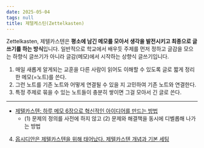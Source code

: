 ```yaml
---
date: 2025-05-04
tags: null
title: 제텔케스틴(Zettelkasten)
---
```


Zettelkasten, 제텔카스텐은 **평소에 남긴 메모를 모아서 생각을 발전시키고 최종으로 글쓰기를 하는 방식**입니다. 일반적으로 학교에서 배우듯 주제를 먼저 정하고 글감을 모으는 하향식 글쓰기가 아니라 글감(메모)에서 시작하는 상향식 글쓰기입니다.

1. 매일 새롭게 알게되는 교훈을 다른 사람이 읽어도 이해할 수 있도록 글로 짧게 정리한 메모(=노트)를 쓴다.
2. 그런 노트를 기존 노트와 어떻게 연결될 수 있을 지 고민하여 기존 노트와 연결한다.
3. 특정 주제로 묶을 수 있는 노트들이 충분히 쌓이면 그걸 모아서 긴 글로 쓴다.

--- 
-  [제텔카스텐: 하루 메모 6장으로 혁신적인 아이디어를 만드는 방법](https://tkim.co/2020/09/15/zettelkasten/)
	- (1) 문제의 정의를 사전에 하지 않고 (2) 문제와 해결책을 동시에 디벨롭해 나가는 방법
4. [옵시디안은 제텔카스텐을 위해 태어났다. 제텔카스텐 개념과 기본 세팅](https://www.youtube.com/watch?v=dXzfLOCEDaw&list=PLy4SLsxzyLUUJlu0L-_U7c1jy_bqvPMR6&index=6)